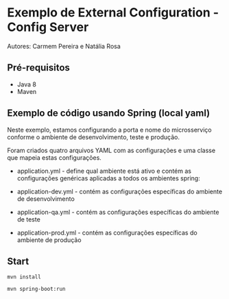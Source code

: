 # Exemplo de External Configuration - Config Server

Autores: Carmem Pereira e Natália Rosa

## Pré-requisitos 

- Java 8
- Maven

## Exemplo de código usando Spring (local yaml)

Neste exemplo, estamos configurando a porta e nome do microsserviço conforme o ambiente de desenvolvimento, teste e produção.

Foram criados quatro arquivos YAML com as configurações e uma classe que mapeia estas configurações.


- application.yml - define qual ambiente está ativo e contém as configurações genéricas aplicadas a todos os ambientes
spring:

- application-dev.yml - contém as configurações específicas do ambiente de desenvolvimento

- application-qa.yml - contém as configurações específicas do ambiente de teste
	
- application-prod.yml - contém as configurações específicas do ambiente de produção

## Start
```
mvn install
```

```
mvn spring-boot:run
```
